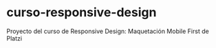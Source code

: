 # curso-responsive-design
Proyecto del curso de Responsive Design: Maquetación Mobile First de Platzi
